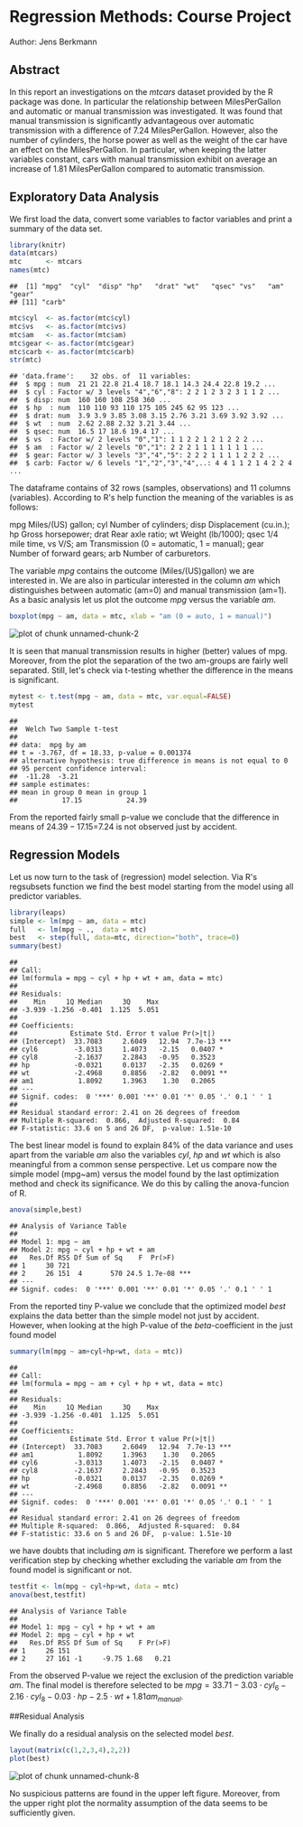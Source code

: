 # Regression Methods: Course Project
Author: Jens Berkmann
<!-- setwd("C:/Users/jb/gitrepos/RegressionMethods/") -->

## Abstract
In this report an investigations on the *mtcars* dataset provided by the R package was done. In particular the relationship between MilesPerGallon and automatic or manual transmission was investigated. It was found that  manual transmission is significantly advantageous over automatic transmission with a difference of 7.24 MilesPerGallon. However, also the number of cylinders, the horse power as well as the weight of the car have an effect on the MilesPerGallon. In particular, when keeping the latter variables constant, cars with manual transmission exhibit on average an increase of 1.81 MilesPerGallon compared to automatic transmission. 






## Exploratory Data Analysis
We first load the data, convert some variables to factor variables and print a summary of the data set. 


```r
library(knitr)
data(mtcars)
mtc      <- mtcars
names(mtc)
```

```
##  [1] "mpg"  "cyl"  "disp" "hp"   "drat" "wt"   "qsec" "vs"   "am"   "gear"
## [11] "carb"
```

```r
mtc$cyl  <- as.factor(mtc$cyl)
mtc$vs   <- as.factor(mtc$vs)
mtc$am   <- as.factor(mtc$am)
mtc$gear <- as.factor(mtc$gear)
mtc$carb <- as.factor(mtc$carb)
str(mtc)
```

```
## 'data.frame':	32 obs. of  11 variables:
##  $ mpg : num  21 21 22.8 21.4 18.7 18.1 14.3 24.4 22.8 19.2 ...
##  $ cyl : Factor w/ 3 levels "4","6","8": 2 2 1 2 3 2 3 1 1 2 ...
##  $ disp: num  160 160 108 258 360 ...
##  $ hp  : num  110 110 93 110 175 105 245 62 95 123 ...
##  $ drat: num  3.9 3.9 3.85 3.08 3.15 2.76 3.21 3.69 3.92 3.92 ...
##  $ wt  : num  2.62 2.88 2.32 3.21 3.44 ...
##  $ qsec: num  16.5 17 18.6 19.4 17 ...
##  $ vs  : Factor w/ 2 levels "0","1": 1 1 2 2 1 2 1 2 2 2 ...
##  $ am  : Factor w/ 2 levels "0","1": 2 2 2 1 1 1 1 1 1 1 ...
##  $ gear: Factor w/ 3 levels "3","4","5": 2 2 2 1 1 1 1 2 2 2 ...
##  $ carb: Factor w/ 6 levels "1","2","3","4",..: 4 4 1 1 2 1 4 2 2 4 ...
```

The dataframe contains of 32 rows (samples, observations) and 11 columns (variables). According to R's help function the meaning of the variables is as follows:

mpg 	 Miles/(US) gallon; 
cyl 	 Number of cylinders; 
disp 	 Displacement (cu.in.); 
hp 	 Gross horsepower; 
drat 	 Rear axle ratio; 
wt 	 Weight (lb/1000); 
qsec 	 1/4 mile time, 
vs 	 V/S; 
am 	 Transmission (0 = automatic, 1 = manual); 
gear 	 Number of forward gears; 
arb 	 Number of carburetors.
 
The variable *mpg* contains the outcome (Miles/(US)gallon) we are interested in. We are also in particular interested in the column *am* which distinguishes between automatic (am=0) and manual transmission (am=1).   As a basic analysis let us plot the outcome *mpg* versus the variable *am*.



```r
boxplot(mpg ~ am, data = mtc, xlab = "am (0 = auto, 1 = manual)")
```

![plot of chunk unnamed-chunk-2](./RegressionMethodReport_files/figure-html/unnamed-chunk-2.png) 

It is seen that manual transmission results in higher (better) values of mpg. Moreover, from the plot the separation of the two am-groups are fairly well separated. Still, let's check via t-testing whether the difference in the means is significant.


```r
mytest <- t.test(mpg ~ am, data = mtc, var.equal=FALSE)
mytest
```

```
## 
## 	Welch Two Sample t-test
## 
## data:  mpg by am
## t = -3.767, df = 18.33, p-value = 0.001374
## alternative hypothesis: true difference in means is not equal to 0
## 95 percent confidence interval:
##  -11.28  -3.21
## sample estimates:
## mean in group 0 mean in group 1 
##           17.15           24.39
```
From the reported fairly small p-value we conclude that the difference in means of $24.39-17.15=$7.24 is not observed just by accident.

## Regression Models
Let us now turn to the task of (regression) model selection. Via R's regsubsets function we find the best model starting from the model using all predictor variables.


```r
library(leaps)
simple <- lm(mpg ~ am, data = mtc)
full   <- lm(mpg ~ .,  data = mtc)
best   <- step(full, data=mtc, direction="both", trace=0) 
summary(best)
```

```
## 
## Call:
## lm(formula = mpg ~ cyl + hp + wt + am, data = mtc)
## 
## Residuals:
##    Min     1Q Median     3Q    Max 
## -3.939 -1.256 -0.401  1.125  5.051 
## 
## Coefficients:
##             Estimate Std. Error t value Pr(>|t|)    
## (Intercept)  33.7083     2.6049   12.94  7.7e-13 ***
## cyl6         -3.0313     1.4073   -2.15   0.0407 *  
## cyl8         -2.1637     2.2843   -0.95   0.3523    
## hp           -0.0321     0.0137   -2.35   0.0269 *  
## wt           -2.4968     0.8856   -2.82   0.0091 ** 
## am1           1.8092     1.3963    1.30   0.2065    
## ---
## Signif. codes:  0 '***' 0.001 '**' 0.01 '*' 0.05 '.' 0.1 ' ' 1
## 
## Residual standard error: 2.41 on 26 degrees of freedom
## Multiple R-squared:  0.866,	Adjusted R-squared:  0.84 
## F-statistic: 33.6 on 5 and 26 DF,  p-value: 1.51e-10
```
The best linear model is found to explain 84% of the data variance and uses apart from the variable *am* also the variables *cyl*, *hp* and *wt* which is also meaningful from a common sense perspective.
Let us compare now the simple model (mpg~am) versus the model found by the last optimization method and check its significance. We do this by calling the anova-funcion of R.


```r
anova(simple,best)
```

```
## Analysis of Variance Table
## 
## Model 1: mpg ~ am
## Model 2: mpg ~ cyl + hp + wt + am
##   Res.Df RSS Df Sum of Sq    F  Pr(>F)    
## 1     30 721                              
## 2     26 151  4       570 24.5 1.7e-08 ***
## ---
## Signif. codes:  0 '***' 0.001 '**' 0.01 '*' 0.05 '.' 0.1 ' ' 1
```
From the reported tiny P-value we conclude that the optimized model *best* explains the data better than the simple model not just by accident. However, when looking at the high P-value of the $beta$-coefficient in the just found model 

```r
summary(lm(mpg ~ am+cyl+hp+wt, data = mtc))
```

```
## 
## Call:
## lm(formula = mpg ~ am + cyl + hp + wt, data = mtc)
## 
## Residuals:
##    Min     1Q Median     3Q    Max 
## -3.939 -1.256 -0.401  1.125  5.051 
## 
## Coefficients:
##             Estimate Std. Error t value Pr(>|t|)    
## (Intercept)  33.7083     2.6049   12.94  7.7e-13 ***
## am1           1.8092     1.3963    1.30   0.2065    
## cyl6         -3.0313     1.4073   -2.15   0.0407 *  
## cyl8         -2.1637     2.2843   -0.95   0.3523    
## hp           -0.0321     0.0137   -2.35   0.0269 *  
## wt           -2.4968     0.8856   -2.82   0.0091 ** 
## ---
## Signif. codes:  0 '***' 0.001 '**' 0.01 '*' 0.05 '.' 0.1 ' ' 1
## 
## Residual standard error: 2.41 on 26 degrees of freedom
## Multiple R-squared:  0.866,	Adjusted R-squared:  0.84 
## F-statistic: 33.6 on 5 and 26 DF,  p-value: 1.51e-10
```
we have doubts that including *am* is significant.
Therefore we perform a  last verification step by  checking whether excluding the variable *am* from the found model
is significant or not.

```r
testfit <- lm(mpg ~ cyl+hp+wt, data = mtc)
anova(best,testfit)
```

```
## Analysis of Variance Table
## 
## Model 1: mpg ~ cyl + hp + wt + am
## Model 2: mpg ~ cyl + hp + wt
##   Res.Df RSS Df Sum of Sq    F Pr(>F)
## 1     26 151                         
## 2     27 161 -1     -9.75 1.68   0.21
```
From the observed P-value we reject the exclusion of the prediction variable *am*. 
The final model is therefore selected to be 
$mpg = 33.71 -3.03\cdot cyl_6 -2.16\cdot cyl_8 -0.03\cdot hp -2.5\cdot wt + 1.81 am_{manual}$.


##Residual Analysis

We finally do a residual analysis on the selected model *best*.

```r
layout(matrix(c(1,2,3,4),2,2))
plot(best)
```

![plot of chunk unnamed-chunk-8](./RegressionMethodReport_files/figure-html/unnamed-chunk-8.png) 

No suspicious patterns are found in the upper left figure. Moreover, from the upper right plot the normality assumption of the data seems to be sufficiently given.


